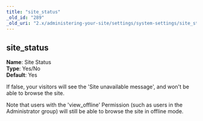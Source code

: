 ```yaml
---
title: "site_status"
_old_id: "289"
_old_uri: "2.x/administering-your-site/settings/system-settings/site_status"
---
```


site\_status
------------

**Name**: Site Status   
**Type**: Yes/No   
**Default**: Yes

If false, your visitors will see the 'Site unavailable message', and won't be able to browse the site.

Note that users with the 'view\_offline' Permission (such as users in the Administrator group) will still be able to browse the site in offline mode.